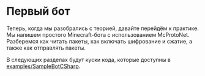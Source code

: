 # Первый бот

Теперь, когда мы разобрались с теорией, давайте перейдём к практике. 
Мы напишем простого Minecraft-бота с использованием McProtoNet. Разберемся как читать пакеты, 
как включать шифрование и сжатие, а также как отправлять пакеты.

В следующих разделах будут куски кода,
которые доступны в [examples/SampleBotCSharp](https://github.com/Titlehhhh/McProtoNet/tree/master/examples/SampleBotCSharp).